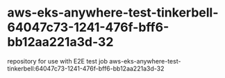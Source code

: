 # aws-eks-anywhere-test-tinkerbell-64047c73-1241-476f-bff6-bb12aa221a3d-32
repository for use with E2E test job aws-eks-anywhere-test-tinkerbell:64047c73-1241-476f-bff6-bb12aa221a3d-32
